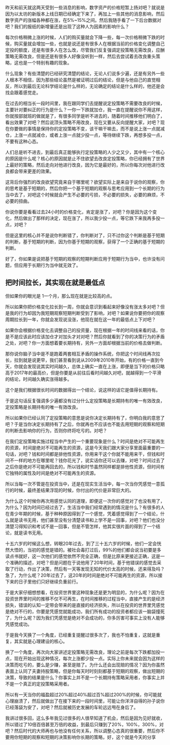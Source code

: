 昨天和前天就这两天受到一些消息的影响，数字资产的价格短暂上扬对吧？就说是因为以太坊的新版本上线日期已经确定下来了，再加上一些其他的消息影响，然后数字资产的涨幅各种都在涨，在5%~15%之间。然后我随手看了一下后台数据对吧？我们的报纸的新增量还是出现了这种人为因素的影响什么？

每次价格稍微上涨的时候，人们的购买量就会下降一些，每一次价格稍微下跌的时候，购买量就会增加一些，也就是说还是有很多人在根据当前的价格变化调整自己定投的额度，还是有很多人在怎么改，尽管我们反复强调定投策略无需改良，应酬策略无需改良，但是还是有很多人好像没听到一样，然后去尝试着去改良重头策略，这也是一个特别有趣的现象。

什么现象？有些清楚的已经研究清楚的结论，无论人们说多少遍，还是有另外一些人根本不相信，因为那些结论虽然是被证明过后的结论，但是与他自己的直觉相反，所以到最后无论科学结论是什么样的，无论确定的结论是什么样的，他还是会找会跟着感觉走。

在过去的相当长一段时间里，我在跟同学们去提醒说定投策略不需要改良的时候，主要针对要纠正的行为是什么？一你一下跌就加仓，我一直在提醒说你不用这样，你就按部就班的做就是了，有很多同学是听不进去的，随着时间推移他们明白了，看出效果了对吧？然后说顶头策略不用改良，现在又要从反向提醒大家，对吧？现在你要做的事情是保持你的定投策略不变，该干嘛干嘛去，而不是说上涨一点就减仓，上涨一点就减仓，或者上涨一点就少投一点，等待继续下跌，再想多投一点，不要有这种心态。

人们总是听不进去，到最后真正能够执行定投策略的人少之又少，其中有一个核心的原因是什么呢？核心的原因就是止不住欲望去改良定投策略，你已经拥有了世界上最好的策略，然后走向对他进行改良，因为它是最好的，所以你每次对他进行改良都会带来更差的效果。

这背后你强烈的改良欲望究竟来自于哪里呢？欲望实际上是来自于说你的观察，你的思考是基于短期的，然后你把一个基于短期的观察与思考应用到一个长期的行为当中去了，对吧这个时候就会产生不必要的亏损，不必要的损失，必要的麻烦，不必要的扭曲。

你说你要是看看过去24小时的价格变化，肯定是涨了，对吧？你是因为这个变化，然后做出了那样的决定，现在涨了，所以我少投一点，等它跌下来我再多投一点，对吧？

但是这里的核心并不是说你判断错了，你判断对了，只不过你这个判断是基于短期的判断，基于短期的判断，因为你基于短期的观察，获得了一个正确的基于短期的判断。

好了，你如果是说把基于短期的观察的短期判断应用于短期行为当中，也许没有问题，但应用于长期行为当中就无效了。





## 把时间拉长，其实现在就是最低点

但如果你的眼光是 1一个月，那么现在就是比较高的点。

所以如果你把价格变化拉长到一周，你就会意识到看起来好像没有涨太多对吧？但是我的行为却因为我短期观察短期判断受到了影响，对吧？如果说你要把你的观察周期拉长到一年，你就会发现说没涨，他现在就在这一年的最低点上下对吧？

如果你会根据价格变化去调整自己的投资量，现在根据一年的时间线来看的话，你是不是应该此时应该加仓才对加头才对对吧？然后你就看到了你的决策行为的矛盾之处，对吧？你一方面想着要长期持有，另外一方面却根据当前的价格去做判断。

那你说你脑子当中是不是跑着两套相互矛盾的操作系统，你把这个时间线再次拉长，拉到就是说更早，我们甚至看到说从2009年2010年开始，有的价格一直到今天，你就会发现说其实时间越久，总体上确实一直在上涨，即便是当下的价格只略高于2017年的最高价，但是你要是从前往后看时间越久对吧，就越得到一个平滑的结论，时间越久确实涨得越多。









这个是我们根据很长时间的数据得出一个结论，说这样的话它是值得长期持有。

于是这句话反复强调多少遍都没有过分什么定投策略是长期持有的唯一有效改良，定投策略是长期持有的唯一有效改良。

所以如果你已经认同了定投策略的意思是说你决定长期持有了，你明白我的意思了吧？于是当你决定长期持有了之后，你就再也不应该也不能去用短期的观察和短期的判断去影响你的行为，否则你终将吃亏的。对吧？

在我们定投策略实施过程当中产生的一个重要现象是什么？时间是绝对不可能再生的资源，时间是绝对不可能再生的资源，这是今天我们跟大家分享里面最重要的一句话，对吧？钱和时间都是排他性资源，你用来干这个你就不能用来干，但钱和时间不一样的地方在哪里呢？钱你花光了，说实话你还可以去赚，对吧？时间过去了之后你是绝对不可能再回去的，所以钱和时节虽然同样都是排他性资源，但时间有它独特的属性及时间是绝对不可能再生的资源。

所以当每一次不管是在投资当中，还是在现实生活当中，每一次当你凭感觉一意孤行的时候，最终差结果浮现的时候，你付出的代价是非常巨大的。

为什么这个时候你再次用感觉认同的道理，即便这一次你的感觉对了也没有用了，为什么？因为时间已经过去了，生活当中我们经常遇到的情况是什么？有很多的人在青少年期的时候，基于种种原因得到了一个感觉，凭着感觉得到了一个结论，什么就是读书无用，他们甚至没有分清楚读书和上学不是一回事，对吧？他们也没分清楚习得知识和考试不是一回事，但是不管怎样，他其实很片面的得到了一个结论，就是读书无用。

十五六岁的时候这么想，转眼20年过去，到了三十五六岁的时候，他们一定会恍然大悟的，当初的感觉是错的。被社会毒打过后，99%的他们都会说当初要是多读点书就好，这一次他们的感觉依然不完全正确，但是比原来更接近正确，这是一个准确的描述，对吧？但是问题在于说他用了20年时间，基于他错误的感觉去采取了行动，作出了决策，然后有一天等发现无知的代价太高的时候，还来得及吗？急了，为什么呢？20年过去了，这20年的时间是绝对不可能再生的资源，所以接下来的日子里他们只好继续负重前行。

于是大家仔细想想看，在投资世界里这种现象还是更为明显的，为什么呢？因为在投资世界里时间的推移不仅不可再生，在时间推移的过程当中，直接产生的是经济损失，错误的认知一定带会带来的是直接的经济损失，所以在投资的世界里凭感觉是绝对不行的，你要是凭感觉就能成功，我们所有成功的投资者都应该一脑袋撞死了，为什么呢？因为我们凭感觉是绝对不会成功的，你多厉害可事实上没有人能够凭感觉成功。

于是我今天换了一个角度，已经重复提醒过很多次了，我也不怕重复，这就是重复，其实就是心理建设的核心。

换了一个角度，再次向大家讲述定投策略无需改良，理论之前是每次下跌都加投一点，现在开始出现这种情况，每次上涨都少投一点。实际上你未来就会因为这样的决策而吃亏的，要么是少赚，甚至是赔了。为什么还会出现赔的情况？因为你虽然表面上认同了夫妻持股策略，但是你每天时时刻刻都基于短期的观察，做出短期的决策，导致的结果是什么？你事实上并不是一个长期持有策略采用者，你事实上并不是一个真正的定投策略采用者。

所以有一天当你的福盈超过20%超过40%超过百%超过200%的时候，你可能就心理崩溃了，然后就做出了在接下来的一段时间里，可能让你洋洋自得的孙子说你已经落袋为安了，对吧？然后就被历史发展的车轮远远甩在身后了。

我讲过很多回，这么多年我见过很多的人很早知道了机会，然后是因为见好就收，所以错过了10倍百倍甚至万倍的收益，到最后只赚到了20%，100%，300%，对吧？然后时代的大师再也与他没有任何关系，所以调整心态真的很重要，然后你不要用你短期的观察和短期的决策影响你长期的策略，好，这个就是今天的分享